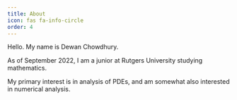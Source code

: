 ```yaml
---
title: About
icon: fas fa-info-circle
order: 4
---
```


Hello. My name is Dewan Chowdhury.

As of September 2022, I am a junior at Rutgers University studying mathematics. 

My primary interest is in analysis of PDEs, and am somewhat also interested in
numerical analysis.